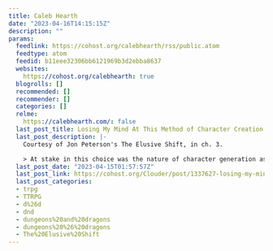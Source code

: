 ```yaml
---
title: Caleb Hearth
date: "2023-04-16T14:15:15Z"
description: ""
params:
  feedlink: https://cohost.org/calebhearth/rss/public.atom
  feedtype: atom
  feedid: b11eee32306bb6121969b3d2ebba8637
  websites:
    https://cohost.org/calebhearth: true
  blogrolls: []
  recommended: []
  recommender: []
  categories: []
  relme:
    https://calebhearth.com/: false
  last_post_title: Losing My Mind At This Method of Character Creation
  last_post_description: |-
    Courtesy of Jon Peterson's The Elusive Shift, in ch. 3.

    > At stake in this choice was the nature of character generation as a creative act of the player. Consider the character-generation system of
  last_post_date: "2023-04-15T01:57:57Z"
  last_post_link: https://cohost.org/Clouder/post/1337627-losing-my-mind-at-th
  last_post_categories:
  - trpg
  - TTRPG
  - d%26d
  - dnd
  - dungeons%20and%20dragons
  - dungeons%20%26%20dragons
  - The%20Elusive%20Shift
---
```

